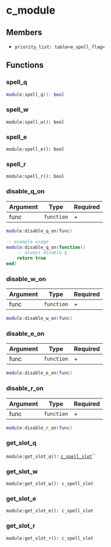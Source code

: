 # c\_module

## Members

* `priority_list: table<e_spell_flag>`

## Functions

### spell\_q

```lua
module:spell_q(): bool
```

### spell\_w

```
module:spell_w(): bool
```

### spell\_e

```
module:spell_e(): bool
```

### spell\_r

```
module:spell_r(): bool
```

### disable\_q\_on

| Argument | Type       | Required |
| -------- | ---------- | -------- |
| func     | `function` | +        |

```lua
module:disable_q_on(func)

-- example usage
module:disable_q_on(function()
    -- always disable q
    return true
end)
```

### disable\_w\_on

| Argument | Type       | Required |
| -------- | ---------- | -------- |
| func     | `function` | +        |

```lua
module:disable_w_on(func)
```

### disable\_e\_on

| Argument | Type       | Required |
| -------- | ---------- | -------- |
| func     | `function` | +        |

```lua
module:disable_e_on(func)
```

### disable\_r\_on

| Argument | Type       | Required |
| -------- | ---------- | -------- |
| func     | `function` | +        |

```lua
module:disable_r_on(func)
```

### get\_slot\_q

`module:get_slot_q():` [`c_spell_slot`](c\_spell\_slot.md)``

### get\_slot\_w

```
module:get_slot_w(): c_spell_slot
```

### get\_slot\_e

```
module:get_slot_e(): c_spell_slot
```

### get\_slot\_r

```
module:get_slot_r(): c_spell_slot
```
